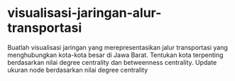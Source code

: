 # visualisasi-jaringan-alur-transportasi
Buatlah visualisasi jaringan yang merepresentasikan jalur transportasi yang menghubungkan kota-kota besar di Jawa Barat.
Tentukan kota terpenting berdasarkan nilai degree centrality dan betweenness centrality.
Update ukuran node berdasarkan nilai degree centrality 
